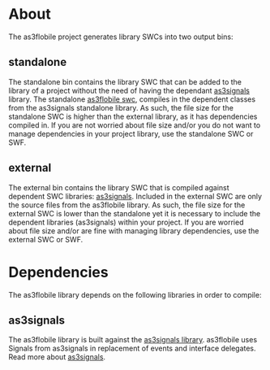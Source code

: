 # About

The as3flobile project generates library SWCs into two output bins:

## standalone

The standalone bin contains the library SWC that can be added to the library
of a project without the need of having the dependant [as3signals](http://github.com/robertpenner/as3-signals) library. 
The standalone [as3flobile swc](http://github.com/bustardcelly/as3flobile/tree/master/bin/standalone/), compiles in the dependent classes from the as3signals standalone library. 
As such, the file size for the standalone SWC is higher than the external library, as it has dependencies compiled in. 
If you are not worried about file size and/or you do not want to manage dependencies in your project library, 
use the standalone SWC or SWF.

## external

The external bin contains the library SWC that is compiled against dependent SWC libraries:
[as3signals](http://github.com/robertpenner/as3-signals). Included in the external SWC are only the source files 
from the as3flobile library. As such, the file size for the external SWC is lower than the standalone
yet it is necessary to include the dependent libraries (as3signals) within your project. If you are worried about
file size and/or are fine with managing library dependencies, use the external SWC or SWF.

# Dependencies

The as3flobile library depends on the following libraries in order to compile:

## as3signals

The as3flobile library is built against the [as3signals library](http://github.com/robertpenner/as3-signals). as3flobile uses Signals from as3signals in replacement of events and interface delegates.
Read more about [as3signals](http://github.com/robertpenner/as3-signals/wiki). 
